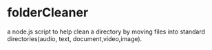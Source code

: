 # folderCleaner
a node.js script to help clean a directory by moving files into standard directories(audio, text, document,video,image).
